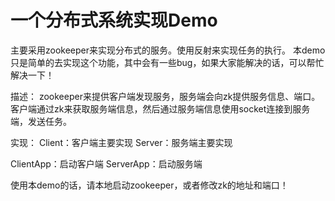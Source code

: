 # 一个分布式系统实现Demo

主要采用zookeeper来实现分布式的服务。使用反射来实现任务的执行。
本demo只是简单的去实现这个功能，其中会有一些bug，如果大家能解决的话，可以帮忙解决一下！


描述：
zookeeper来提供客户端发现服务，服务端会向zk提供服务信息、端口。
客户端通过zk来获取服务端信息，然后通过服务端信息使用socket连接到服务端，发送任务。


实现：
Client：客户端主要实现
Server：服务端主要实现

ClientApp：启动客户端
ServerApp：启动服务端

使用本demo的话，请本地启动zookeeper，或者修改zk的地址和端口！
